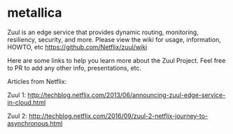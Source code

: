# metallica

Zuul is an edge service that provides dynamic routing, monitoring, resiliency, security, and more. Please view the wiki for usage, information, HOWTO, 
etc https://github.com/Netflix/zuul/wiki

Here are some links to help you learn more about the Zuul Project. Feel free to PR to add any other info, presentations, etc.

Articles from Netflix:

Zuul 1: http://techblog.netflix.com/2013/06/announcing-zuul-edge-service-in-cloud.html

Zuul 2: http://techblog.netflix.com/2016/09/zuul-2-netflix-journey-to-asynchronous.html